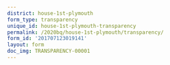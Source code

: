 ```yaml
---
district: house-1st-plymouth
form_type: transparency
unique_id: house-1st-plymouth-transparency
permalink: /2020bq/house-1st-plymouth/transparency/
form_id: '201707123019141'
layout: form
doc_img: TRANSPARENCY-00001
---
```

